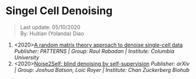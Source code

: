 # Singel Cell Denoising

> Last update: 05/10/2020 <br>
> By: Huitian (Yolanda) Diao

1. <2020>[A random matrix theory approach to denoise single-cell data](https://www.sciencedirect.com/science/article/pii/S2666389920300404)
  *Publisher: PATTERNS | Group: Raul Rabadan | Institute: Columbia University*
2. <2020>[Noise2Self: blind denoising by self-supervision](https://arxiv.org/abs/1901.11365)
  *Publisher: arXiv | Group: Joshua Batson, Loic Royer | Institute: Chan Zuckerberg Biohub*

